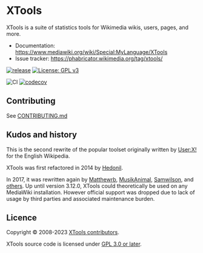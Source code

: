 XTools
======

XTools is a suite of statistics tools for Wikimedia wikis, users, pages, and more.

* Documentation: https://www.mediawiki.org/wiki/Special:MyLanguage/XTools
* Issue tracker: https://phabricator.wikimedia.org/tag/xtools/

[![release](https://img.shields.io/github/release/x-tools/xtools.svg)](https://github.com/x-tools/xtools/releases/latest)
[![License: GPL v3](https://img.shields.io/badge/License-GPL%20v3-blue.svg)](https://www.gnu.org/licenses/gpl-3.0)

![CI](https://github.com/x-tools/xtools/actions/workflows/ci.yml/badge.svg)
[![codecov](https://codecov.io/gh/x-tools/xtools/branch/main/graph/badge.svg?token=BCmHqChZl7)](https://codecov.io/gh/x-tools/xtools)

## Contributing

See [CONTRIBUTING.md](https://github.com/x-tools/xtools/blob/main/CONTRIBUTING.md)

## Kudos and history

This is the second rewrite of the popular toolset
originally written by [User:X!](https://en.wikipedia.org/wiki/User:X!) for the English Wikipedia.

XTools was first refactored in 2014 by [Hedonil](https://de.wikipedia.org/wiki/Benutzer:Hedonil).

In 2017, it was rewritten again by [Matthewrb](https://en.wikipedia.org/wiki/User:Matthewrb),
[MusikAnimal](https://en.wikipedia.org/wiki/User:MusikAnimal), [Samwilson](https://meta.wikimedia.org/wiki/User:Samwilson),
and [others](https://github.com/x-tools/xtools/graphs/contributors). Up until version 3.12.0, XTools could
theoretically be used on any MediaWiki installation. However official support was dropped due to lack of usage by
third parties and associated maintenance burden.

## Licence

Copyright © 2008-2023 [XTools contributors](https://github.com/x-tools/xtools/graphs/contributors).

XTools source code is licensed under [GPL 3.0 or later](https://www.gnu.org/licenses/gpl-3.0.html).
